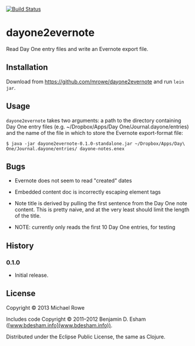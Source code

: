 [![Build Status](https://buildhive.cloudbees.com/job/mrowe/job/dayone2evernote/badge/icon)](https://buildhive.cloudbees.com/job/mrowe/job/dayone2evernote/)

# dayone2evernote

Read Day One entry files and write an Evernote export file.

## Installation

Download from https://github.com/mrowe/dayone2evernote and run `lein jar`.

## Usage

`dayone2evernote` takes two arguments: a path to the directory
containing Day One entry files (e.g. ~/Dropbox/Apps/Day
One/Journal.dayone/entries) and the name of the file in which to store
the Evernote export-format file:

    $ java -jar dayone2evernote-0.1.0-standalone.jar ~/Dropbox/Apps/Day\ One/Journal.dayone/entries/ dayone-notes.enex


## Bugs

 * Evernote does not seem to read "created" dates

 * Embedded content doc is incorrectly escaping element tags

 * Note title is derived by pulling the first sentence from the Day
   One note content. This is pretty naive, and at the very least
   should limit the length of the title.

 * NOTE: currently only reads the first 10 Day One entries, for testing

## History

### 0.1.0

 * Initial release.

## License

Copyright © 2013 Michael Rowe

Includes code Copyright © 2011–2012 Benjamin D. Esham ([www.bdesham.info](www.bdesham.info)).

Distributed under the Eclipse Public License, the same as Clojure.
